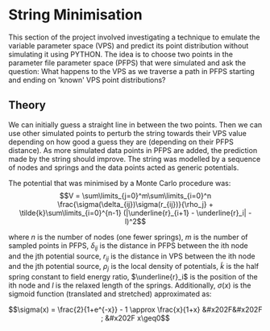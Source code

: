 # String Minimisation
This section of the project involved investigating a technique to emulate the variable parameter space (VPS) and predict its point distribution without simulating it using PYTHON. The idea is to choose two points in the parameter file parameter space (PFPS) that were simulated and ask the question: What happens to the VPS as we traverse a path in PFPS starting and ending on 'known' VPS point distributions?

## Theory
We can initially guess a straight line in between the two points. Then we can use other simulated points to perturb the string towards their VPS value depending on how good a guess they are (depending on their PFPS distance). As more simulated data points in PFPS are added, the prediction made by the string should improve. The string was modelled by a sequence of nodes and springs and the data points acted as generic potentials.

The potential that was minimised by a Monte Carlo procedure was:
$$V = \sum\limits_{j=0}^m\sum\limits_{i=0}^n \frac{\sigma(\delta_{ij})\sigma(r_{ij})}{\rho_j} + \tilde{k}\sum\limits_{i=0}^{n-1} (|\underline{r}_{i+1} - \underline{r}_i| - l)^2$$

where $n$ is the number of nodes (one fewer springs), $m$ is the number of sampled points in PFPS, $\delta_{ij}$ is the distance in PFPS between the ith node and the jth potential source, $r_{ij}$ is the distance in VPS between the ith node and the jth potential source, $\rho_j$ is the local density of potentials, $\tilde{k}$ is the half spring constant to field energy ratio, $\underline{r}_i$ is the position of the ith node and $l$ is the relaxed length of the springs. Additionally, $\sigma(x)$ is the sigmoid function (translated and stretched) approximated as:

$$\sigma(x) = \frac{2}{1+e^{-x}} - 1 \approx \frac{x}{1+x} &#x202F&#x202F ; &#x202F x\geq0$$
